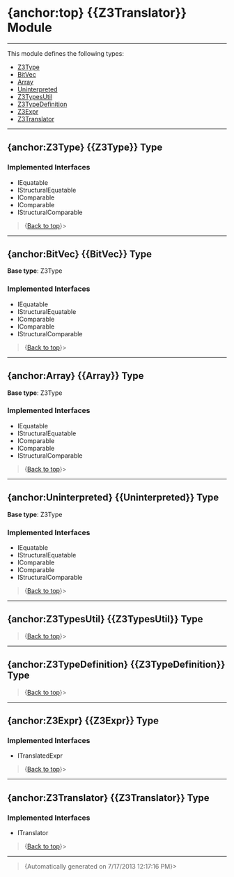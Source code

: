 # {anchor:top} {{Z3Translator}} Module
----
This module defines the following types:
* [Z3Type](Z3Translator-Module#Z3Type)
* [BitVec](Z3Translator-Module#BitVec)
* [Array](Z3Translator-Module#Array)
* [Uninterpreted](Z3Translator-Module#Uninterpreted)
* [Z3TypesUtil](Z3Translator-Module#Z3TypesUtil)
* [Z3TypeDefinition](Z3Translator-Module#Z3TypeDefinition)
* [Z3Expr](Z3Translator-Module#Z3Expr)
* [Z3Translator](Z3Translator-Module#Z3Translator)
----
## {anchor:Z3Type} {{Z3Type}} Type


### Implemented Interfaces
* IEquatable<Z3Type>
* IStructuralEquatable
* IComparable<Z3Type>
* IComparable
* IStructuralComparable
>{[Back to top](#top)}>
----
## {anchor:BitVec} {{BitVec}} Type
**Base type**: Z3Type


### Implemented Interfaces
* IEquatable<Z3Type>
* IStructuralEquatable
* IComparable<Z3Type>
* IComparable
* IStructuralComparable
>{[Back to top](#top)}>
----
## {anchor:Array} {{Array}} Type
**Base type**: Z3Type


### Implemented Interfaces
* IEquatable<Z3Type>
* IStructuralEquatable
* IComparable<Z3Type>
* IComparable
* IStructuralComparable
>{[Back to top](#top)}>
----
## {anchor:Uninterpreted} {{Uninterpreted}} Type
**Base type**: Z3Type


### Implemented Interfaces
* IEquatable<Z3Type>
* IStructuralEquatable
* IComparable<Z3Type>
* IComparable
* IStructuralComparable
>{[Back to top](#top)}>
----
## {anchor:Z3TypesUtil} {{Z3TypesUtil}} Type

>{[Back to top](#top)}>
----
## {anchor:Z3TypeDefinition} {{Z3TypeDefinition}} Type

>{[Back to top](#top)}>
----
## {anchor:Z3Expr} {{Z3Expr}} Type


### Implemented Interfaces
* ITranslatedExpr
>{[Back to top](#top)}>
----
## {anchor:Z3Translator} {{Z3Translator}} Type


### Implemented Interfaces
* ITranslator
>{[Back to top](#top)}>
----
>{Automatically generated on 7/17/2013 12:17:16 PM}>
